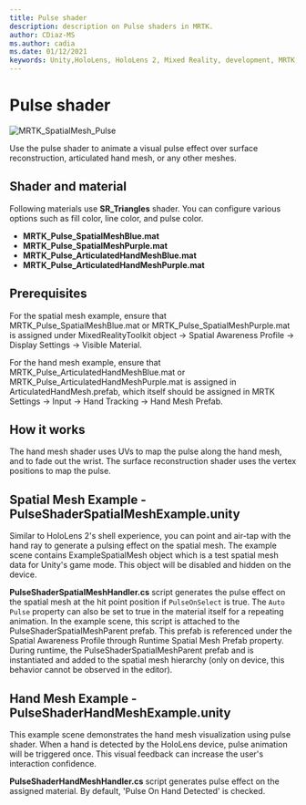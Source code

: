 ```yaml
---
title: Pulse shader
description: description on Pulse shaders in MRTK.
author: CDiaz-MS
ms.author: cadia
ms.date: 01/12/2021
keywords: Unity,HoloLens, HoloLens 2, Mixed Reality, development, MRTK,
---
```


# Pulse shader

![MRTK_SpatialMesh_Pulse](https://user-images.githubusercontent.com/13754172/68261851-3489e200-fff6-11e9-9f6c-5574a7dd8db7.gif)

Use the pulse shader to animate a visual pulse effect over surface reconstruction, articulated hand mesh, or any other meshes.

## Shader and material

Following materials use **SR_Triangles** shader. You can configure various options such as fill color, line color, and pulse color.

- **MRTK_Pulse_SpatialMeshBlue.mat** 
- **MRTK_Pulse_SpatialMeshPurple.mat** 
- **MRTK_Pulse_ArticulatedHandMeshBlue.mat** 
- **MRTK_Pulse_ArticulatedHandMeshPurple.mat** 

## Prerequisites

For the spatial mesh example, ensure that MRTK_Pulse_SpatialMeshBlue.mat or MRTK_Pulse_SpatialMeshPurple.mat is assigned under MixedRealityToolkit object -> Spatial Awareness Profile -> Display Settings -> Visible Material.

For the hand mesh example, ensure that MRTK_Pulse_ArticulatedHandMeshBlue.mat or MRTK_Pulse_ArticulatedHandMeshPurple.mat is assigned in ArticulatedHandMesh.prefab, which itself should be assigned in MRTK Settings -> Input -> Hand Tracking -> Hand Mesh Prefab.

## How it works

The hand mesh shader uses UVs to map the pulse along the hand mesh, and to fade out the wrist. The surface reconstruction shader uses the vertex positions to map the pulse.

## Spatial Mesh Example - PulseShaderSpatialMeshExample.unity

Similar to HoloLens 2's shell experience, you can point and air-tap with the hand ray to generate a pulsing effect on the spatial mesh. The example scene contains ExampleSpatialMesh object which is a test spatial mesh data for Unity's game mode. This object will be disabled and hidden on the device.

**PulseShaderSpatialMeshHandler.cs** script generates the pulse effect on the spatial mesh at the hit point position if `PulseOnSelect` is true. The  `Auto Pulse` property can also be set to true in the material itself for a repeating animation.  In the example scene, this script is attached to the PulseShaderSpatialMeshParent prefab.  This prefab is referenced under the Spatial Awareness Profile through Runtime Spatial Mesh Prefab property. During runtime, the PulseShaderSpatialMeshParent prefab and is instantiated and added to the spatial mesh hierarchy (only on device, this behavior cannot be observed in the editor).

## Hand Mesh Example - PulseShaderHandMeshExample.unity

This example scene demonstrates the hand mesh visualization using pulse shader. When a hand is detected by the HoloLens device, pulse animation will be triggered once. This visual feedback can increase the user's interaction confidence. 

**PulseShaderHandMeshHandler.cs** script generates pulse effect on the assigned material. By default, 'Pulse On Hand Detected' is checked.
